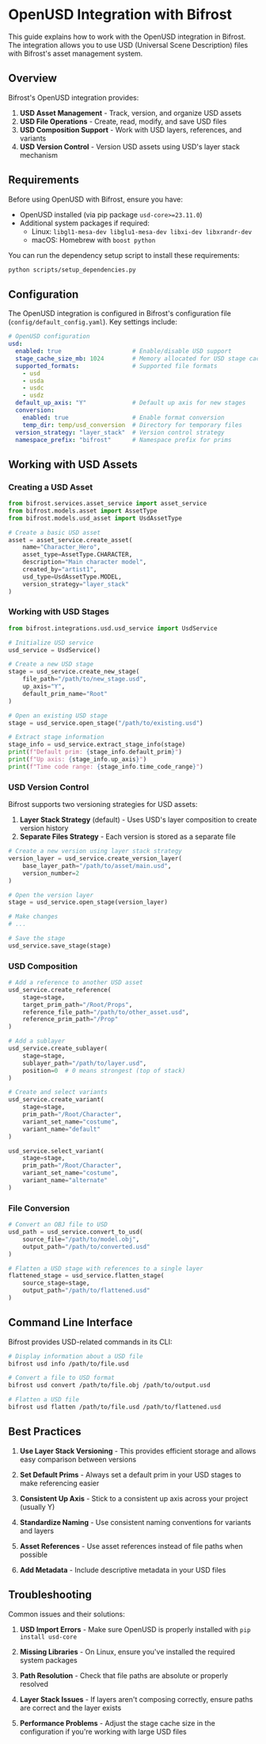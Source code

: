 # OpenUSD Integration with Bifrost

This guide explains how to work with the OpenUSD integration in Bifrost. The integration allows you to use USD (Universal Scene Description) files with Bifrost's asset management system.

## Overview

Bifrost's OpenUSD integration provides:

1. **USD Asset Management** - Track, version, and organize USD assets
2. **USD File Operations** - Create, read, modify, and save USD files
3. **USD Composition Support** - Work with USD layers, references, and variants
4. **USD Version Control** - Version USD assets using USD's layer stack mechanism

## Requirements

Before using OpenUSD with Bifrost, ensure you have:

- OpenUSD installed (via pip package `usd-core>=23.11.0`)
- Additional system packages if required:
  - Linux: `libgl1-mesa-dev libglu1-mesa-dev libxi-dev libxrandr-dev`
  - macOS: Homebrew with `boost python`

You can run the dependency setup script to install these requirements:

```bash
python scripts/setup_dependencies.py
```

## Configuration

The OpenUSD integration is configured in Bifrost's configuration file (`config/default_config.yaml`). Key settings include:

```yaml
# OpenUSD configuration
usd:
  enabled: true                    # Enable/disable USD support
  stage_cache_size_mb: 1024        # Memory allocated for USD stage cache
  supported_formats:               # Supported file formats
    - usd
    - usda
    - usdc
    - usdz
  default_up_axis: "Y"             # Default up axis for new stages
  conversion:
    enabled: true                  # Enable format conversion
    temp_dir: temp/usd_conversion  # Directory for temporary files
  version_strategy: "layer_stack"  # Version control strategy
  namespace_prefix: "bifrost"      # Namespace prefix for prims
```

## Working with USD Assets

### Creating a USD Asset

```python
from bifrost.services.asset_service import asset_service
from bifrost.models.asset import AssetType
from bifrost.models.usd_asset import UsdAssetType

# Create a basic USD asset
asset = asset_service.create_asset(
    name="Character_Hero",
    asset_type=AssetType.CHARACTER,
    description="Main character model",
    created_by="artist1",
    usd_type=UsdAssetType.MODEL,
    version_strategy="layer_stack"
)
```

### Working with USD Stages

```python
from bifrost.integrations.usd.usd_service import UsdService

# Initialize USD service
usd_service = UsdService()

# Create a new USD stage
stage = usd_service.create_new_stage(
    file_path="/path/to/new_stage.usd",
    up_axis="Y",
    default_prim_name="Root"
)

# Open an existing USD stage
stage = usd_service.open_stage("/path/to/existing.usd")

# Extract stage information
stage_info = usd_service.extract_stage_info(stage)
print(f"Default prim: {stage_info.default_prim}")
print(f"Up axis: {stage_info.up_axis}")
print(f"Time code range: {stage_info.time_code_range}")
```

### USD Version Control

Bifrost supports two versioning strategies for USD assets:

1. **Layer Stack Strategy** (default) - Uses USD's layer composition to create version history
2. **Separate Files Strategy** - Each version is stored as a separate file

```python
# Create a new version using layer stack strategy
version_layer = usd_service.create_version_layer(
    base_layer_path="/path/to/asset/main.usd",
    version_number=2
)

# Open the version layer
stage = usd_service.open_stage(version_layer)

# Make changes
# ...

# Save the stage
usd_service.save_stage(stage)
```

### USD Composition

```python
# Add a reference to another USD asset
usd_service.create_reference(
    stage=stage,
    target_prim_path="/Root/Props",
    reference_file_path="/path/to/other_asset.usd",
    reference_prim_path="/Prop"
)

# Add a sublayer
usd_service.create_sublayer(
    stage=stage,
    sublayer_path="/path/to/layer.usd",
    position=0  # 0 means strongest (top of stack)
)

# Create and select variants
usd_service.create_variant(
    stage=stage,
    prim_path="/Root/Character",
    variant_set_name="costume",
    variant_name="default"
)

usd_service.select_variant(
    stage=stage,
    prim_path="/Root/Character",
    variant_set_name="costume",
    variant_name="alternate"
)
```

### File Conversion

```python
# Convert an OBJ file to USD
usd_path = usd_service.convert_to_usd(
    source_file="/path/to/model.obj",
    output_path="/path/to/converted.usd"
)

# Flatten a USD stage with references to a single layer
flattened_stage = usd_service.flatten_stage(
    source_stage=stage,
    output_path="/path/to/flattened.usd"
)
```

## Command Line Interface

Bifrost provides USD-related commands in its CLI:

```bash
# Display information about a USD file
bifrost usd info /path/to/file.usd

# Convert a file to USD format
bifrost usd convert /path/to/file.obj /path/to/output.usd

# Flatten a USD file
bifrost usd flatten /path/to/file.usd /path/to/flattened.usd
```

## Best Practices

1. **Use Layer Stack Versioning** - This provides efficient storage and allows easy comparison between versions

2. **Set Default Prims** - Always set a default prim in your USD stages to make referencing easier

3. **Consistent Up Axis** - Stick to a consistent up axis across your project (usually Y)

4. **Standardize Naming** - Use consistent naming conventions for variants and layers

5. **Asset References** - Use asset references instead of file paths when possible

6. **Add Metadata** - Include descriptive metadata in your USD files

## Troubleshooting

Common issues and their solutions:

1. **USD Import Errors** - Make sure OpenUSD is properly installed with `pip install usd-core`

2. **Missing Libraries** - On Linux, ensure you've installed the required system packages

3. **Path Resolution** - Check that file paths are absolute or properly resolved

4. **Layer Stack Issues** - If layers aren't composing correctly, ensure paths are correct and the layer exists

5. **Performance Problems** - Adjust the stage cache size in the configuration if you're working with large USD files
